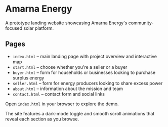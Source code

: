 # Amarna Energy

A prototype landing website showcasing Amarna Energy's community-focused solar platform.

## Pages
- `index.html` – main landing page with project overview and interactive map
- `start.html` – choose whether you're a seller or a buyer
- `buyer.html` – form for households or businesses looking to purchase surplus energy
- `seller.html` – form for energy producers looking to share excess power
- `about.html` – information about the mission and team
- `contact.html` – contact form and social links

Open `index.html` in your browser to explore the demo.

The site features a dark-mode toggle and smooth scroll animations that reveal
each section as you browse.
